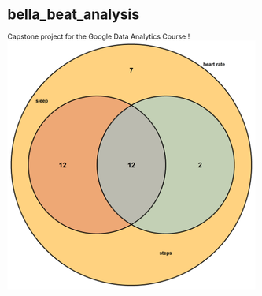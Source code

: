 # bella_beat_analysis
Capstone project for the Google Data Analytics Course
!![features_usage.png](https://github.com/carluvy/bella_beat_analysis/blob/main/features%20usage.png)

